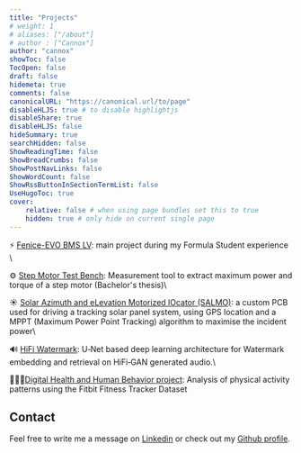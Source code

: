 ```yaml
---
title: "Projects"
# weight: 1
# aliases: ["/about"]
# author : ["Cannox"]
author: "cannox"
showToc: false
TocOpen: false
draft: false
hidemeta: true
comments: false
canonicalURL: "https://canonical.url/to/page"
disableHLJS: true # to disable highlightjs
disableShare: true
disableHLJS: false
hideSummary: true
searchHidden: false 
ShowReadingTime: false
ShowBreadCrumbs: false
ShowPostNavLinks: false
ShowWordCount: false
ShowRssButtonInSectionTermList: false
UseHugoToc: true
cover:
    relative: false # when using page bundles set this to true
    hidden: true # only hide on current single page
---
```


⚡️ [Fenice-EVO BMS LV](https://github.com/cannox227/fenice-bms-lv): main project during my Formula Student experience \

⚙️ [Step Motor Test Bench](https://github.com/cannox227/Step-Motor-Test-Bench): Measurement tool to extract maximum power and torque of a step motor (Bachelor's thesis)\

☀️ [Solar Azimuth and eLevation Motorized lOcator (SALMO)](https://github.com/cannox227/Solar-Azimuth-and-eLevation-Motorized-lOcator): a custom PCB used for driving a tracking solar panel system, using GPS location and a MPPT (Maximum Power Point Tracking) algorithm to maximise the incident power\

🔊 [HiFi Watermark](https://github.com/cannox227/hifi-gan-watermark/tree/watermark): U‑Net based deep learning architecture for Watermark embedding and retrieval on HiFi‑GAN generated audio.\

🏃🏻‍♂️[Digital Health and Human Behavior project](https://github.com/cannox227/Digital-Health-and-Human-Behavior---Project-Course): Analysis of physical activity patterns using the Fitbit Fitness Tracker Dataset

## Contact
Feel free to write me a message on [Linkedin](https://www.linkedin.com/in/tommaso-canova/?originalSubdomain=it) or check out my [Github profile](https://github.com/cannox227).

